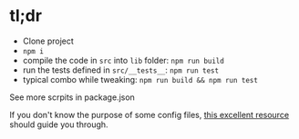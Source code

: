 # tl;dr

- Clone project
- `npm i`
- compile the code in `src` into `lib` folder: `npm run build`
- run the tests defined in `src/__tests__`: `npm run test`
- typical combo while tweaking: `npm run build && npm run test`

See more scrpits in package.json

If you don't know the purpose of some config files, [this excellent resource](https://itnext.io/step-by-step-building-and-publishing-an-npm-typescript-package-44fe7164964c) should guide you through.
